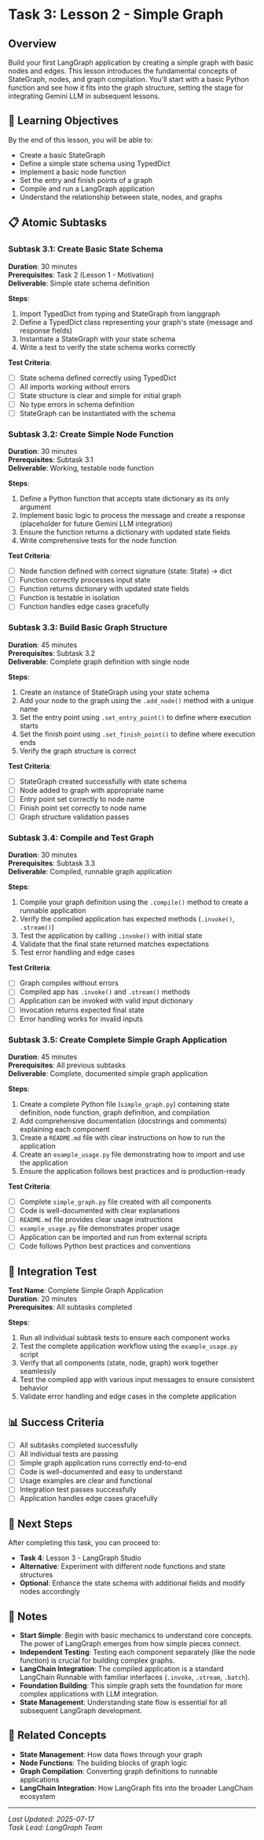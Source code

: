 # Task 3: Lesson 2 - Simple Graph

## Overview

Build your first LangGraph application by creating a simple graph with basic nodes and edges. This lesson introduces the fundamental concepts of StateGraph, nodes, and graph compilation. You'll start with a basic Python function and see how it fits into the graph structure, setting the stage for integrating Gemini LLM in subsequent lessons.

## 🎯 Learning Objectives

By the end of this lesson, you will be able to:
- Create a basic StateGraph
- Define a simple state schema using TypedDict
- Implement a basic node function
- Set the entry and finish points of a graph
- Compile and run a LangGraph application
- Understand the relationship between state, nodes, and graphs

## 📋 Atomic Subtasks

### Subtask 3.1: Create Basic State Schema
**Duration**: 30 minutes  
**Prerequisites**: Task 2 (Lesson 1 - Motivation)  
**Deliverable**: Simple state schema definition

**Steps**:
1. Import TypedDict from typing and StateGraph from langgraph
2. Define a TypedDict class representing your graph's state (message and response fields)
3. Instantiate a StateGraph with your state schema
4. Write a test to verify the state schema works correctly

**Test Criteria**:
- [ ] State schema defined correctly using TypedDict
- [ ] All imports working without errors
- [ ] State structure is clear and simple for initial graph
- [ ] No type errors in schema definition
- [ ] StateGraph can be instantiated with the schema

### Subtask 3.2: Create Simple Node Function
**Duration**: 30 minutes  
**Prerequisites**: Subtask 3.1  
**Deliverable**: Working, testable node function

**Steps**:
1. Define a Python function that accepts state dictionary as its only argument
2. Implement basic logic to process the message and create a response (placeholder for future Gemini LLM integration)
3. Ensure the function returns a dictionary with updated state fields
4. Write comprehensive tests for the node function

**Test Criteria**:
- [ ] Node function defined with correct signature (state: State) -> dict
- [ ] Function correctly processes input state
- [ ] Function returns dictionary with updated state fields
- [ ] Function is testable in isolation
- [ ] Function handles edge cases gracefully

### Subtask 3.3: Build Basic Graph Structure
**Duration**: 45 minutes  
**Prerequisites**: Subtask 3.2  
**Deliverable**: Complete graph definition with single node

**Steps**:
1. Create an instance of StateGraph using your state schema
2. Add your node to the graph using the `.add_node()` method with a unique name
3. Set the entry point using `.set_entry_point()` to define where execution starts
4. Set the finish point using `.set_finish_point()` to define where execution ends
5. Verify the graph structure is correct

**Test Criteria**:
- [ ] StateGraph created successfully with state schema
- [ ] Node added to graph with appropriate name
- [ ] Entry point set correctly to node name
- [ ] Finish point set correctly to node name
- [ ] Graph structure validation passes

### Subtask 3.4: Compile and Test Graph
**Duration**: 30 minutes  
**Prerequisites**: Subtask 3.3  
**Deliverable**: Compiled, runnable graph application

**Steps**:
1. Compile your graph definition using the `.compile()` method to create a runnable application
2. Verify the compiled application has expected methods (`.invoke()`, `.stream()`)
3. Test the application by calling `.invoke()` with initial state
4. Validate that the final state returned matches expectations
5. Test error handling and edge cases

**Test Criteria**:
- [ ] Graph compiles without errors
- [ ] Compiled app has `.invoke()` and `.stream()` methods
- [ ] Application can be invoked with valid input dictionary
- [ ] Invocation returns expected final state
- [ ] Error handling works for invalid inputs

### Subtask 3.5: Create Complete Simple Graph Application
**Duration**: 45 minutes  
**Prerequisites**: All previous subtasks  
**Deliverable**: Complete, documented simple graph application

**Steps**:
1. Create a complete Python file (`simple_graph.py`) containing state definition, node function, graph definition, and compilation
2. Add comprehensive documentation (docstrings and comments) explaining each component
3. Create a `README.md` file with clear instructions on how to run the application
4. Create an `example_usage.py` file demonstrating how to import and use the application
5. Ensure the application follows best practices and is production-ready

**Test Criteria**:
- [ ] Complete `simple_graph.py` file created with all components
- [ ] Code is well-documented with clear explanations
- [ ] `README.md` file provides clear usage instructions
- [ ] `example_usage.py` file demonstrates proper usage
- [ ] Application can be imported and run from external scripts
- [ ] Code follows Python best practices and conventions

## 🧪 Integration Test

**Test Name**: Complete Simple Graph Application  
**Duration**: 20 minutes  
**Prerequisites**: All subtasks completed

**Steps**:
1. Run all individual subtask tests to ensure each component works
2. Test the complete application workflow using the `example_usage.py` script
3. Verify that all components (state, node, graph) work together seamlessly
4. Test the compiled app with various input messages to ensure consistent behavior
5. Validate error handling and edge cases in the complete application

## 📊 Success Criteria

- [ ] All subtasks completed successfully
- [ ] All individual tests are passing
- [ ] Simple graph application runs correctly end-to-end
- [ ] Code is well-documented and easy to understand
- [ ] Usage examples are clear and functional
- [ ] Integration test passes successfully
- [ ] Application handles edge cases gracefully

## 🚀 Next Steps

After completing this task, you can proceed to:
- **Task 4**: Lesson 3 - LangGraph Studio
- **Alternative**: Experiment with different node functions and state structures
- **Optional**: Enhance the state schema with additional fields and modify nodes accordingly

## 📝 Notes

- **Start Simple**: Begin with basic mechanics to understand core concepts. The power of LangGraph emerges from how simple pieces connect.
- **Independent Testing**: Testing each component separately (like the node function) is crucial for building complex graphs.
- **LangChain Integration**: The compiled application is a standard LangChain Runnable with familiar interfaces (`.invoke`, `.stream`, `.batch`).
- **Foundation Building**: This simple graph sets the foundation for more complex applications with LLM integration.
- **State Management**: Understanding state flow is essential for all subsequent LangGraph development.

## 🔗 Related Concepts

- **State Management**: How data flows through your graph
- **Node Functions**: The building blocks of graph logic
- **Graph Compilation**: Converting graph definitions to runnable applications
- **LangChain Integration**: How LangGraph fits into the broader LangChain ecosystem

---

*Last Updated: 2025-07-17*  
*Task Lead: LangGraph Team*
